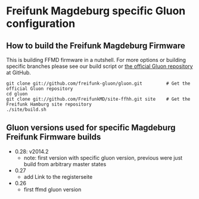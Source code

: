 Freifunk Magdeburg specific Gluon configuration
===============================================

How to build the Freifunk Magdeburg Firmware
--------------------------------------------

This is building FFMD firmware in a nutshell. For more options or
building specific branches please see our build script or [the official
Gluon repository](https://github.com/freifunk-gluon/gluon) at GitHub.

    git clone git://github.com/freifunk-gluon/gluon.git         # Get the official Gluon repository
    cd gluon
    git clone git://github.com/FreifunkMD/site-ffhh.git site    # Get the Freifunk Hamburg site repository
    ./site/build.sh

Gluon versions used for specific Magdeburg Freifunk Firmware builds
-------------------------------------------------------------------

* 0.28: v2014.2
  * note: first version with specific gluon version, previous were just
    build from arbitrary master states
* 0.27
  * add Link to the registerseite
* 0.26
  * first ffmd gluon version
